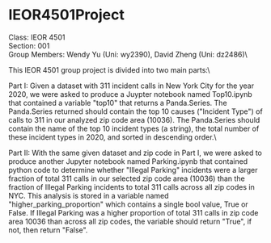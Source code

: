 # IEOR4501Project

Class: IEOR 4501\
Section: 001\
Group Members: Wendy Yu (Uni: wy2390), David Zheng (Uni: dz2486)\\

This IEOR 4501 group project is divided into two main parts:\\

Part I: Given a dataset with 311 incident calls in New York City for the year 2020, we were asked to produce a Juypter notebook named Top10.ipynb that contained a variable "top10" that returns a Panda.Series. The Panda.Series returned should contain the top 10 causes ("Incident Type") of calls to 311 in our analyzed zip code area (10036). The Panda.Series should contain the name of the top 10 incident types (a string), the total number of these incident types in 2020, and sorted in descending order.\\

Part II: With the same given dataset and zip code in Part I, we were asked to produce another Jupyter notebook named Parking.ipynb that contained python code to determine whether "Illegal Parking" incidents were a larger fraction of total 311 calls in our selected zip code area (10036) than the fraction of Illegal Parking incidents to total 311 calls across all zip codes in NYC. This analysis is stored in a variable named "higher_parking_proportion" which contains a single bool value, True or False. If Illegal Parking was a higher proportion of total 311 calls in zip code area 10036 than across all zip codes, the variable should return "True", if not, then return "False".
